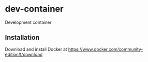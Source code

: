 # dev-container
Development container

## Installation

Download and install Docker at https://www.docker.com/community-edition#/download
